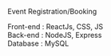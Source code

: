Event Registration/Booking

Front-end : ReactJs, CSS, JS <br>
Back-end : NodeJS, Express <br>
Database : MySQL

